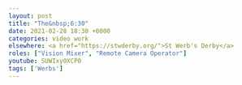 ```yaml
---
layout: post
title: "The&nbsp;6:30"
date: 2021-02-28 18:30 +0000
categories: video work
elsewhere: <a href="https://stwderby.org/">St Werb's Derby</a>
roles: ["Vision Mixer", "Remote Camera Operator"]
youtube: SUWIxy0XCP0
tags: ['Werbs']
---
```

